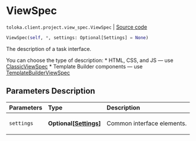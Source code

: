 # ViewSpec
`toloka.client.project.view_spec.ViewSpec` | [Source code](https://github.com/Toloka/toloka-kit/blob/v1.2.0/src/client/project/view_spec.py#L19)

```python
ViewSpec(self, *, settings: Optional[Settings] = None)
```

The description of a task interface.


You can choose the type of description:
    * HTML, CSS, and JS — use [ClassicViewSpec](toloka.client.project.view_spec.ClassicViewSpec.md)
    * Template Builder components — use [TemplateBuilderViewSpec](toloka.client.project.view_spec.TemplateBuilderViewSpec.md)

## Parameters Description

| Parameters | Type | Description |
| :----------| :----| :-----------|
`settings`|**Optional\[[Settings](toloka.client.project.view_spec.ViewSpec.Settings.md)\]**|<p>Common interface elements.</p>
